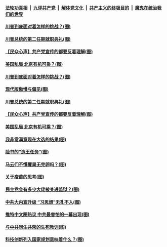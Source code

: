 

####  [法轮功真相](../../../../basic/blob/master/README.md?t=11162331) &nbsp;|&nbsp; [九评共产党](../../../../9ping.md/blob/master/README.md?t=11162331) &nbsp;|&nbsp; [解体党文化](../../../../jtdwh.md/blob/master/README.md?t=11162331)  &nbsp;|&nbsp; [共产主义的终极目的](../../../../gczydzjmd.md/blob/master/README.md?t=11162331) &nbsp;|&nbsp; [魔鬼在统治我们的世界](../../../../mgztzwmdsj.md/blob/master/README.md?t=11162331) 



#### [川普到底面对着怎样的挑战？(图)](../pages/p4/952690.md?t=11162331) 

#### [川普总统的第二任期就职典礼(图)](../pages/p4/952650.md?t=11162331) 

#### [【民众心声】共产党宣传的都要反着理解(图)](../pages/p4/952533.md?t=11162331) 

#### [美国乱局 北京有机可乘？(图)](../pages/p4/952578.md?t=11162331) 




#### [川普到底面对着怎样的挑战？(图)](../pages/p4/952690.md?t=11162331) 

#### [现代版傲慢与偏见(图)](../pages/p4/952689.md?t=11162331) 

#### [川普总统的第二任期就职典礼(图)](../pages/p4/952650.md?t=11162331) 


#### [【民众心声】共产党宣传的都要反着理解(图)](../pages/p4/952533.md?t=11162331) 

#### [美国乱局 北京有机可乘？(图)](../pages/p4/952578.md?t=11162331) 

#### [我非常满意现在大选的结果(图)](../pages/p4/952572.md?t=11162331) 

#### [脸书的“造王任务”(图)](../pages/p4/952614.md?t=11162331) 

#### [马云们不懂覆巢无完卵吗？(图)](../pages/p4/952612.md?t=11162331) 

#### [关于疫苗的思考(图)](../pages/p4/952473.md?t=11162331) 

#### [民主党会有多少大佬被关进监狱？(图)](../pages/p4/952587.md?t=11162331) 



#### [中共大内宣升级 “习思想”无孔不入(图)](../pages/p4/952499.md?t=11162331) 

#### [推特中文圈热议 中共最害怕的一幕出现(图)](../pages/p4/952495.md?t=11162331) 

#### [与中共同生共荣的生死教训(图)](../pages/p4/952493.md?t=11162331) 

#### [科技创新列入国家规划意味着什么？(图)](../pages/p4/952479.md?t=11162331) 

